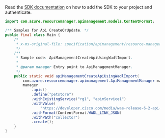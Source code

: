Read the [SDK documentation](https://github.com/Azure/azure-sdk-for-java/blob/azure-resourcemanager-apimanagement_1.0.0-beta.3/sdk/apimanagement/azure-resourcemanager-apimanagement/README.md) on how to add the SDK to your project and authenticate.

```java
import com.azure.resourcemanager.apimanagement.models.ContentFormat;

/** Samples for Api CreateOrUpdate. */
public final class Main {
    /*
     * x-ms-original-file: specification/apimanagement/resource-manager/Microsoft.ApiManagement/stable/2021-08-01/examples/ApiManagementCreateApiUsingWadlImport.json
     */
    /**
     * Sample code: ApiManagementCreateApiUsingWadlImport.
     *
     * @param manager Entry point to ApiManagementManager.
     */
    public static void apiManagementCreateApiUsingWadlImport(
        com.azure.resourcemanager.apimanagement.ApiManagementManager manager) {
        manager
            .apis()
            .define("petstore")
            .withExistingService("rg1", "apimService1")
            .withValue(
                "https://developer.cisco.com/media/wae-release-6-2-api-reference/wae-collector-rest-api/application.wadl")
            .withFormat(ContentFormat.WADL_LINK_JSON)
            .withPath("collector")
            .create();
    }
}
```
